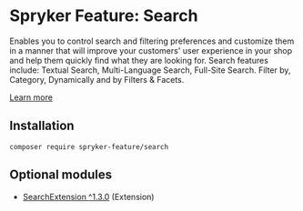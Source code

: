 # Spryker Feature: Search

Enables you to control search and filtering preferences and customize them in a manner that will improve your customers' user experience in your shop and help them quickly find what they are looking for. Search features include: Textual Search, Multi-Language Search, Full-Site Search. Filter by, Category, Dynamically and by Filters & Facets.

[Learn more](https://docs.spryker.com/docs/pbc/all/search/202307.0/base-shop/search-feature-overview/search-feature-overview.html)

## Installation

```
composer require spryker-feature/search
```

## Optional modules
- [SearchExtension ^1.3.0](https://github.com/spryker/search-extension) (Extension)
